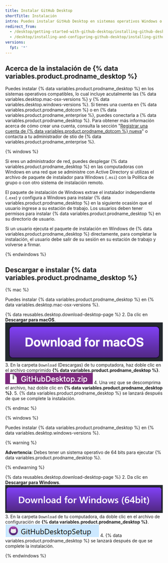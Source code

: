 ```yaml
---
title: Instalar GitHub Desktop
shortTitle: Instalación
intro: Puedes instalar GitHub Desktop en sistemas operativos Windows o macOS compatibles.
redirect_from:
  - /desktop/getting-started-with-github-desktop/installing-github-desktop
  - /desktop/installing-and-configuring-github-desktop/installing-github-desktop
versions:
  fpt: '*'
---
```


## Acerca de la instalación de {% data variables.product.prodname_desktop %}

Puedes instalar {% data variables.product.prodname_desktop %} en los sistemas operativos compatibles, lo cual incluye acutalmente las {% data variables.desktop.mac-osx-versions %} y {% data variables.desktop.windows-versions %}. Si tienes una cuenta en {% data variables.product.prodname_dotcom %} o en {% data variables.product.prodname_enterprise %}, puedes conectarla a {% data variables.product.prodname_desktop %}. Para obtener más información acerca de cómo crear una cuenta, consulta la sección "[Registrar una cuenta de {% data variables.product.prodname_dotcom %} nueva](/articles/signing-up-for-a-new-github-account/)" o contacta a tu administrador de stio de {% data variables.product.prodname_enterprise %}.

{% windows %}

Si eres un administrador de red, puedes desplegar {% data variables.product.prodname_desktop %} en las computadoras con Windows en una red que se administre con Active Directory si utilizas el archivo de paquete de instalador para Windows (`.msi`) con la Política de grupo o con otro sistema de instalación remoto.

El paquete de instalación de Windows extrae el instalador independiente (`.exe`) y configura a Windows para instalar {% data variables.product.prodname_desktop %} en la siguiente ocasión que el usuario ingrese a su estación de trabajo. Los usuarios deben tener permisos para instalar {% data variables.product.prodname_desktop %} en su directorio de usuario.

Si un usuario ejecuta el paquete de instalación en Windows de {% data variables.product.prodname_desktop %} directamente, para completar la instalación, el usuario debe salir de su sesión en su estación de trabajo y volverse a firmar.

{% endwindows %}

## Descargar e instalar {% data variables.product.prodname_desktop %}

{% mac %}

Puedes instalar {% data variables.product.prodname_desktop %} en {% data variables.desktop.mac-osx-versions %}.

{% data reusables.desktop.download-desktop-page %}
2. Da clic en **Descargar para macOS**. ![El botón de Descargar para MacOS](/assets/images/help/desktop/download-for-mac.png)
3. En la carpeta `Download` (Descargas) de tu computadora, haz doble clic en el archivo comprimido **{% data variables.product.prodname_desktop %}**. ![El archivo de GitHubDesktop.zip](/assets/images/help/desktop/mac-zipfile.png)
4. Una vez que se descomprima el archivo, haz doble clic en **{% data variables.product.prodname_desktop %}**.
5. {% data variables.product.prodname_desktop %} se lanzará después de que se complete la instalación.

{% endmac %}

{% windows %}

Puedes instalar {% data variables.product.prodname_desktop %} en {% data variables.desktop.windows-versions %}.

{% warning %}

**Advertencia**: Debes tener un sistema operativo de 64 bits para ejecutar {% data variables.product.prodname_desktop %}.

{% endwarning %}

{% data reusables.desktop.download-desktop-page %}
2. Da clic en **Descargar para Windows**. ![El botón de Descargar para Windows](/assets/images/help/desktop/download-for-windows.png)
3. En la carpeta `Download` de tu computadora, da doble clic en el archivo de configuración de **{% data variables.product.prodname_desktop %}**. ![El archivo de GitHubDesktopSetup](/assets/images/help/desktop/windows-githubdesktopsetup.png)
4. {% data variables.product.prodname_desktop %} se lanzará después de que se complete la instalación.

{% endwindows %}
